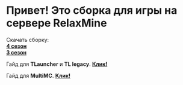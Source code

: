 # Привет! Это сборка для игры на сервере RelaxMine

Скачать сборку: <br>
[**4 сезон**](https://github.com/Kroniks53/relaxmods/archive/refs/heads/1.20.6-4season.zip) <br>
[**3 сезон**](https://github.com/Kroniks53/relaxmods/archive/refs/heads/1.20.1-3season.zip) 

Гайд для **TLauncher** и **TL legacy**. [**Клик!**](https://youtu.be/9U89qLSotDA)

Гайд для **MultiMC**. [**Клик!**](GIDE.md)
